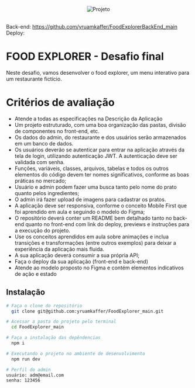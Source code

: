 <div align="center">
  <img alt="Projeto" title="FoodExplorer" src="https://app.rocketseat.com.br/static/media/project.f93ae05b.png">
</div>
<br>

Back-end: https://github.com/yruamkaffer/FoodExplorerBackEnd_main<br>
Deploy: 

# FOOD EXPLORER - Desafio final

Neste desafio, vamos desenvolver o food explorer, um menu interativo para um restaurante fictício.

# Critérios de avaliação

- Atende a todas as especificações na Descrição da Aplicação
- Um projeto estruturado, com uma boa organização das pastas, divisão de componentes no front-end, etc.
- Os dados do admin, do restaurante e dos usuários serão armazenados em um banco de dados.
- Os usuários deverão se autenticar para entrar na aplicação através da tela de login, utilizando autenticação JWT. A autenticação deve ser validada com senha.
- Funções, variáveis, classes, arquivos, tabelas e todos os outros elementos do código devem ter nomes significativos, conforme as boas práticas no mercado;
- Usuário e admin podem fazer uma busca tanto pelo nome do prato quanto pelos ingredientes;
- O admin irá fazer upload de imagens para cadastrar os pratos.
- A aplicação deve ser responsiva, conforme o conceito Mobile First que foi aprendido em aula e seguindo o modelo do Figma;
- O repositório deverá conter um README bem detalhado tanto no back-end quanto no front-end com link do deploy, previews e instruções para a execução do projeto.
- Use os conceitos aprendidos em aula sobre animações e inclua transições e transformações (entre outros exemplos) para deixar a experiência da aplicação mais fluida.
- A sua aplicação deverá consumir a sua própria API;
- Faça o deploy da sua aplicação (front-end e back-end)
- Atende ao modelo proposto no Figma e contém elementos indicativos de ação e estado

## Instalação

```bash
# Faça o clone do repositório
  git clone git@github.com:yruamkaffer/FoodExplorer_main.git

# Acessar a pasta do projeto pelo terminal
  cd FoodExplorer_main

# Faça a instalação das depêndencias
  npm i

# Executando o projeto no ambiente de desenvolvimento
  npm run dev
```

```bash
# Perfil do admin
usuário: adm@email.com
senha: 123456
```

